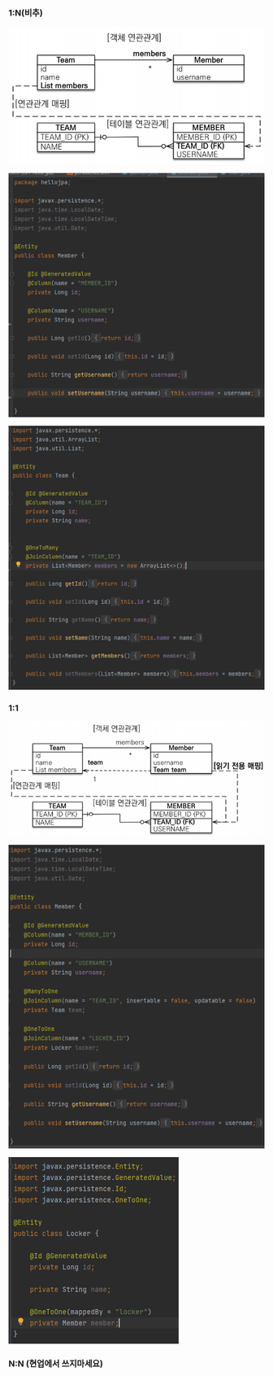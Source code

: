 ### 1:N(비추)

![pic1](./1N_01.PNG)

![](./1N_02.PNG)

![](./1N_03.PNG)



### 1:1

![](./11_01.PNG)

![](./11_02.PNG)

![](./11_03.PNG)



### N:N (현업에서 쓰지마세요)

